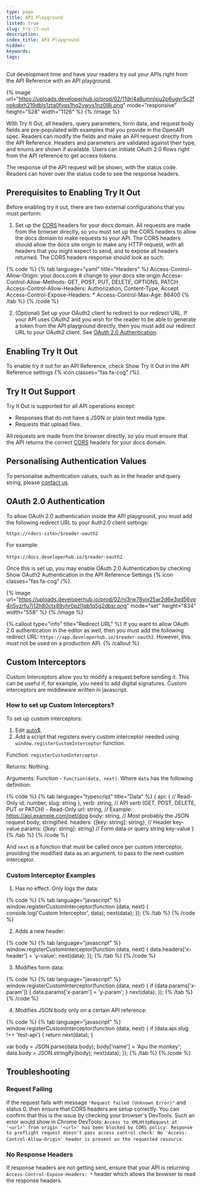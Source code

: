 ```yaml
---
type: page
title: API Playground
listed: true
slug: try-it-out
description: 
index_title: API Playground
hidden: 
keywords: 
tags: 
---
```


Cut development time and have your readers try out your APIs right from the API Reference with an API playground.

{% image url="https://uploads.developerhub.io/prod/02/11dri4a8umnlxju2p6ugvr5c2fnpkqbth219dbls1zta0fvqs1hq2vwvs1nz0l8j.png" mode="responsive" height="528" width="1126" %}
{% /image %}

With Try It Out, all headers, query parameters, form data, and request body fields are pre-populated with examples that you provide in the OpenAPI spec. Readers can modify the fields and make an API request directly from the API Reference. Headers and parameters are validated against their type, and enums are shown if available. Users can initiate OAuth 2.0 flows right from the API reference to get access tokens.

The response of the API request will be shown, with the status code. Readers can hover over the status code to see the response headers. 

## Prerequisites to Enabling Try It Out

Before enabling try it out, there are two external configurations that you must perform:

1. Set up the [CORS](https://developer.mozilla.org/en-US/docs/Web/HTTP/CORS) headers for your docs domain. All requests are made from the browser directly, so you must set up the CORS headers to allow the docs domain to make requests to your API. The CORS headers should allow the docs site origin to make any HTTP request, with all headers that you might expect to send, and to expose all headers returned. The CORS headers response should look as such:

{% code %}
{% tab language="yaml" title="Headers" %}
Access-Control-Allow-Origin: your.docs.com # change to your docs site origin
Access-Control-Allow-Methods: GET, POST, PUT, DELETE, OPTIONS, PATCH
Access-Control-Allow-Headers: Authorization, Content-Type, Accept
Access-Control-Expose-Headers: *
Access-Control-Max-Age: 86400
{% /tab %}
{% /code %}

2. (Optional) Set up your OAuth2 client to redirect to our redirect URL. If your API uses OAuth2 and you wish for the reader to be able to generate a token from the API playground directly, then you must add our redirect URL to your OAuth2 client. See [OAuth 2.0 Authentication](/support-center/try-it-out#oauth-20-authentication).

## Enabling Try It Out

To enable try it out for an API Reference, check Show Try It Out in the API Reference settings {% icon classes="fas fa-cog" /%}.

## Try It Out Support

Try It Out is supported for all API operations except:

- Responses that do not have a JSON or plain text media type.
- Requests that upload files.

All requests are made from the browser directly, so you must ensure that the API returns the correct [CORS](https://developer.mozilla.org/en-US/docs/Web/HTTP/CORS) headers for your docs domain.

## Personalising Authentication Values

To personalise authentication values, such as in the header and query string, please [contact us](/support-center/contact-us).

## OAuth 2.0 Authentication

To allow OAuth 2.0 authentication inside the API playground, you must add the following redirect URL to your Auth2.0 client settings:

`https://<docs-site>/$reader-oauth2` 

For example:

`https://docs.developerhub.io/$reader-oauth2`.

Once this is set up, you may enable OAuth 2.0 Authentication by checking Show OAuth2 Authentication in the API Reference Settings {% icon classes="fas fa-cog" /%}.

{% image url="https://uploads.developerhub.io/prod/02/nj3rw78yix25ar2d6e3qd56vq4n5vzrfu7i12h80ctx89yhr0pzl1qb1q5g2dbsr.png" mode="set" height="834" width="558" %}
{% /image %}

{% callout type="info" title="Redirect URL" %}
If you want to allow OAuth 2.0 authentication in the editor as well, then you must add the following redirect URL: `https://app.developerhub.io/$reader-oauth2`. However, this must not be used on a production API.
{% /callout %}

## Custom Interceptors

Custom Interceptors allow you to modify a request before sending it. This can be useful if, for example, you need to add digital signatures. Custom interceptors are middleware written in javascript.

### How to set up Custom Interceptors?

To set up custom interceptors:

1. Edit [auto$](/support-center/custom-javascript).
2. Add a script that registers every custom interceptor needed using `window.registerCustomInterceptor` function.

Function: `registerCustomInterceptor`.

Returns: Nothing.

Arguments: Function - `function(data, next)`. Where `data` has the following definition:

{% code %}
{% tab language="typescript" title="Data" %}
{
  api: { // Read-Only
    id: number,
    slug: string
  },
  verb: string, // API verb (GET, POST, DELETE, PUT or PATCH) - Read-Only
  url: string, // Example: https://api.example.com/pet/dog
  body: string, // Most probably the JSON request body, stringified.
  headers: {[key: string]: string}, // Header key-value
  params: {[key: string]: string}  // Form data or query string key-value
}
{% /tab %}
{% /code %}

And `next` is a function that must be called once per custom interceptor, providing the modified data as an argument, to pass to the next custom interceptor.

### Custom Interceptor Examples

1. Has no effect. Only logs the data:

{% code %}
{% tab language="javascript" %}
window.registerCustomInterceptor(function (data, next) {
  console.log('Custom Interceptor', data);
  next(data);
});
{% /tab %}
{% /code %}

2. Adds a new header:

{% code %}
{% tab language="javascript" %}
window.registerCustomInterceptor(function (data, next) {
  data.headers['x-header'] = 'y-value';
  next(data);
});
{% /tab %}
{% /code %}

3. Modifies form data:

{% code %}
{% tab language="javascript" %}
window.registerCustomInterceptor(function (data, next) {
  if (data.params['x-param']) {
  	data.params['x-param'] = 'y-param';
  }
  next(data);
});
{% /tab %}
{% /code %}

4. Modifies JSON body only on a certain API reference:

{% code %}
{% tab language="javascript" %}
window.registerCustomInterceptor(function (data, next) {
  if (data.api.slug !== 'test-api') {
    return next(data);
  }
  
  var body = JSON.parse(data.body);
  body['name'] = 'Apu the monkey';
  data.body = JSON.stringify(body);
  next(data);
});
{% /tab %}
{% /code %}

## Troubleshooting

### Request Failing

If the request fails with message `"Request failed (Unknown Error)"` and status 0, then ensure that CORS headers are setup correctly. You can confirm that this is the issue by checking your browser's DevTools. Such an error would show in Chrome DevTools: `Access to XMLHttpRequest at '<url>' from origin '<url>' has been blocked by CORS policy: Response to preflight request doesn't pass access control check: No 'Access-Control-Allow-Origin' header is present on the requested resource`.

### No Response Headers

If response headers are not getting sent, ensure that your API is returning `Access-Control-Expose-Headers: *` header which allows the browser to read the response headers.